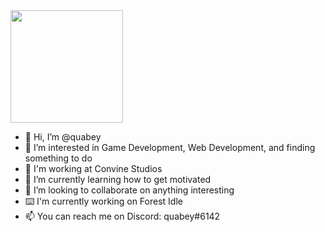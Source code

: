 <img height="180em" src="https://github-readme-stats.vercel.app/api?username=quabey&show_icons=true&hide_border=true&&count_private=true&include_all_commits=true" />


- 👋 Hi, I’m @quabey
- 👀 I’m interested in Game Development, Web Development, and finding something to do 
- 🏢 I'm working at Convine Studios
- 🌱 I’m currently learning how to get motivated 
- 💞️ I’m looking to collaborate on anything interesting
- ⌨️ I'm currently working on Forest Idle
- 📫 You can reach me on Discord: quabey#6142

<!---
quabey/quabey is a ✨ special ✨ repository because its `README.md` (this file) appears on your GitHub profile.
You can click the Preview link to take a look at your changes.
--->
